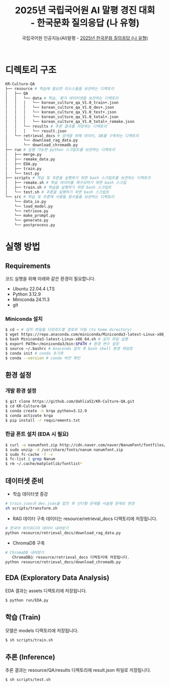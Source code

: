 <div align='center'>
   <h1>2025년 국립국어원 AI 말평 경진 대회<br>- 한국문화 질의응답 (나 유형)</h1>
</div>

<div align="center">
    <p>국립국어원 인공지능(AI)말평 - <a href="https://kli.korean.go.kr/benchmark/taskOrdtm/taskList.do?taskOrdtmId=181&clCd=ING_TASK&subMenuId=sub01" target="_blank">2025년 한국문화 질의응답 (나 유형)</a></p>
</div>
<br>


# 디렉토리 구조

```bash
KR-Culture-QA
├── resource # 학습에 필요한 리소스들을 보관하는 디렉토리
│   ├── QA 
│   │   └── data # 학습, 평가 데이터셋을 보관하는 디렉토리
│   │   │   └── korean_culture_qa_V1.0_train+.json
│   │   │   └── korean_culture_qa_V1.0_dev+.json
│   │   │   └── korean_culture_qa_V1.0_test+.json
│   │   │   └── korean_culture_qa_V1.0_total+.json
│   │   │   └── korean_culture_qa_V1.0_total+_remake.json
│   │   └── results # 추론 결과를 저장하는 디렉토리
│   │   │   └── result.json
│   └── retrieval_docs # 검색을 위해 데이터, DB를 구축하는 디렉토리
│       └── download_rag_data.py 
│       └── download_chromadb.py 
├── run # 실행 가능한 python 스크립트를 보관하는 디렉토리
│   ├── merge.py
│   ├── remake_data.py
│   ├── EDA.py
│   ├── train.py
│   └── test.py
├── scripts # 학습 및 추론을 실행하기 위한 bash 스크립트를 보관하는 디렉토리
│   ├── remake.sh # 학습 데이터를 재구성하기 위한 bash 스크립
│   ├── train.sh # 학습을 실행하기 위한 bash 스크립트
│   └── test.sh # 추론을 실행하기 위한 bash 스크립트
└── src # 학습 및 추론에 사용될 함수들을 보관하는 디렉토리
    └── data_io.py
    └── load_model.py
    └── retrieve.py
    └── make_prompt.py
    └── generate.py
    └── postprocess.py
```

# 실행 방법

## Requirements
코드 실행을 위해 아래와 같은 환경이 필요합니다.
- Ubuntu 22.04.4 LTS
- Python 3.12.9
- Miniconda 24.11.3
- git


### Miniconda 설치
```bash
$ cd ~ # 설치 파일을 다운로드할 경로로 이동 (to home directory)
$ wget https://repo.anaconda.com/miniconda/Miniconda3-latest-Linux-x86_64.sh # Miniconda 설치 파일 다운로드
$ bash Miniconda3-latest-Linux-x86_64.sh # 설치 파일 실행
$ export PATH=~/miniconda3/bin:$PATH # 환경 변수 설정
$ source ~/.bashrc # Anaconda 설치 후 bash shell 환경 재설정
$ conda init # conda 초기화
$ conda --version # conda 버전 확인
```

## 환경 설정

### 개발 환경 설정
```bash
$ git clone https://github.com/dahlia52/KR-Culture-QA.git
$ cd KR-Culture-QA
$ conda create -n krqa python=3.12.9
$ conda activate krqa
$ pip install -r requirements.txt
```

### 한글 폰트 설치 (EDA 시 필요)
```bash
$ curl -o nanumfont.zip http://cdn.naver.com/naver/NanumFont/fontfiles/NanumFont_TTF_ALL.zip
$ sudo unzip -d /usr/share/fonts/nanum nanumfont.zip
$ sudo fc-cache -f -v
$ fc-list | grep Nanum
$ rm ~/.cache/matplotlib/fontlist*
```

## 데이터셋 준비
- 학습 데이터셋 증강
```bash
# train.json과 dev.json을 합친 후 선다형 문제를 서술형 문제로 변경
sh scripts/transform.sh
```

- RAG 데이터 구축
  데이터는 resource/retrieval_docs 디렉토리에 저장됩니다.
```bash
# 한국어 위키피디아 데이터 내려받기
python resource/retrieval_docs/download_rag_data.py
```

- ChromaDB 구축
```bash
# ChromaDB 내려받기
   ChromaDB는 resource/retrieval_docs 디렉토리에 저장됩니다.
python resource/retrieval_docs/download_chromadb.py
```

## EDA (Exploratory Data Analysis)
EDA 결과는 assets 디렉토리에 저장됩니다.
```bash
$ python run/EDA.py
```

## 학습 (Train)
모델은 models 디렉토리에 저장됩니다.
```bash
$ sh scripts/train.sh
```

## 추론 (Inference)
추론 결과는 resource/QA/results 디렉토리에 result.json 파일로 저장됩니다.
```bash
$ sh scripts/test.sh
```
